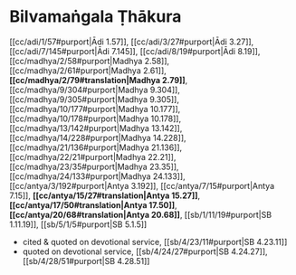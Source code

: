 # Bilvamaṅgala Ṭhākura

[[cc/adi/1/57#purport|Ādi 1.57]], [[cc/adi/3/27#purport|Ādi 3.27]], [[cc/adi/7/145#purport|Ādi 7.145]], [[cc/adi/8/19#purport|Ādi 8.19]], [[cc/madhya/2/58#purport|Madhya 2.58]], [[cc/madhya/2/61#purport|Madhya 2.61]], **[[cc/madhya/2/79#translation|Madhya 2.79]]**, [[cc/madhya/9/304#purport|Madhya 9.304]], [[cc/madhya/9/305#purport|Madhya 9.305]], [[cc/madhya/10/177#purport|Madhya 10.177]], [[cc/madhya/10/178#purport|Madhya 10.178]], [[cc/madhya/13/142#purport|Madhya 13.142]], [[cc/madhya/14/228#purport|Madhya 14.228]], [[cc/madhya/21/136#purport|Madhya 21.136]], [[cc/madhya/22/21#purport|Madhya 22.21]], [[cc/madhya/23/35#purport|Madhya 23.35]], [[cc/madhya/24/133#purport|Madhya 24.133]], [[cc/antya/3/192#purport|Antya 3.192]], [[cc/antya/7/15#purport|Antya 7.15]], **[[cc/antya/15/27#translation|Antya 15.27]]**, **[[cc/antya/17/50#translation|Antya 17.50]]**, **[[cc/antya/20/68#translation|Antya 20.68]]**, [[sb/1/11/19#purport|SB 1.11.19]], [[sb/5/1/5#purport|SB 5.1.5]]

* cited & quoted on devotional service, [[sb/4/23/11#purport|SB 4.23.11]]
* quoted on devotional service, [[sb/4/24/27#purport|SB 4.24.27]], [[sb/4/28/51#purport|SB 4.28.51]]
